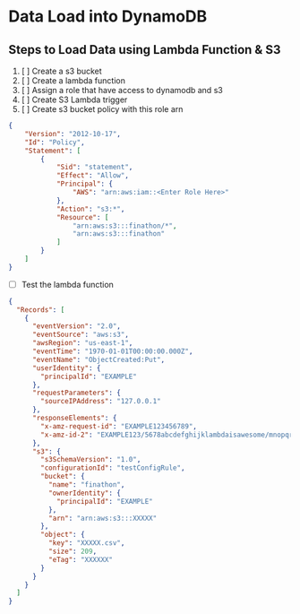 # Data Load into DynamoDB

## Steps to Load Data using Lambda Function & S3

1. [ ] Create a s3 bucket
2. [ ] Create a lambda function
3. [ ] Assign a role that have access to dynamodb and s3
4. [ ] Create S3 Lambda trigger
5. [ ] Create s3 bucket policy with this role arn

```json
{
    "Version": "2012-10-17",
    "Id": "Policy",
    "Statement": [
        {
            "Sid": "statement",
            "Effect": "Allow",
            "Principal": {
                "AWS": "arn:aws:iam::<Enter Role Here>"
            },
            "Action": "s3:*",
            "Resource": [
                "arn:aws:s3:::finathon/*",
                "arn:aws:s3:::finathon"
            ]
        }
    ]
}
```

* [ ] Test the lambda function


```json
{
  "Records": [
    {
      "eventVersion": "2.0",
      "eventSource": "aws:s3",
      "awsRegion": "us-east-1",
      "eventTime": "1970-01-01T00:00:00.000Z",
      "eventName": "ObjectCreated:Put",
      "userIdentity": {
        "principalId": "EXAMPLE"
      },
      "requestParameters": {
        "sourceIPAddress": "127.0.0.1"
      },
      "responseElements": {
        "x-amz-request-id": "EXAMPLE123456789",
        "x-amz-id-2": "EXAMPLE123/5678abcdefghijklambdaisawesome/mnopqrstuvwxyzABCDEFGH"
      },
      "s3": {
        "s3SchemaVersion": "1.0",
        "configurationId": "testConfigRule",
        "bucket": {
          "name": "finathon",
          "ownerIdentity": {
            "principalId": "EXAMPLE"
          },
          "arn": "arn:aws:s3:::XXXXX"
        },
        "object": {
          "key": "XXXXX.csv",
          "size": 209,
          "eTag": "XXXXXX"
        }
      }
    }
  ]
}
```




